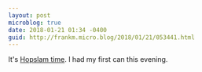 ```yaml
---
layout: post
microblog: true
date: 2018-01-21 01:34 -0400
guid: http://frankm.micro.blog/2018/01/21/053441.html
---
```

It's [Hopslam time](https://www.bellsbeer.com/news/shipping-dates-state-hopslam-2018-other-helpful-links). I had my first can this evening. 

